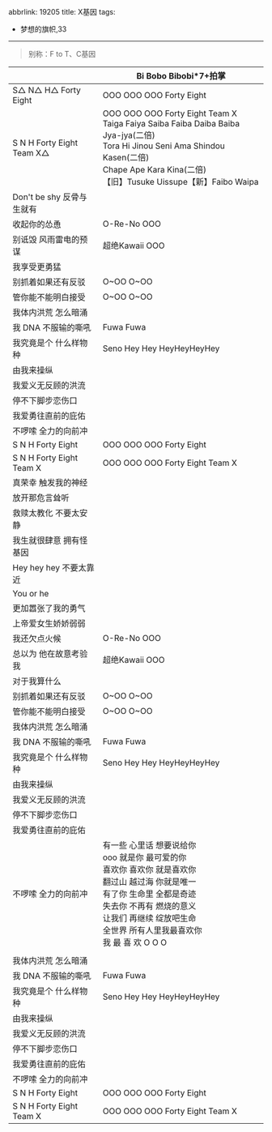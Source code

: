 abbrlink: 19205
title: X基因
tags:
  - 梦想的旗帜,33
---
> 别称：F to T、C基因

|      |Bi Bobo Bibobi*7+拍掌|
|--|--|
|S△ N△ H△ Forty Eight|OOO OOO OOO Forty Eight|
|S N H Forty Eight Team X△|OOO OOO OOO Forty Eight Team X<br>Taiga Faiya Saiba Faiba Daiba Baiba Jya-jya(二倍)<br>Tora Hi Jinou Seni Ama Shindou Kasen(二倍)<br>Chape Ape Kara Kina(二倍)<br>【旧】Tusuke Uissupe【新】Faibo Waipa|
|Don't be shy 反骨与生就有|      |
|收起你的怂恿|O-Re-No OOO|
|别诋毁 风雨雷电的预谋|超绝Kawaii OOO|
|我享受更勇猛|      |
|别抓着如果还有反驳|O~OO O~OO|
|管你能不能明白接受|O~OO O~OO|
|我体内洪荒 怎么暗涌|      |
|我 DNA 不服输的嘶吼|Fuwa Fuwa|
|我究竟是个 什么样物种|Seno Hey Hey HeyHeyHeyHey|
|由我来操纵|      |
|我爱义无反顾的洪流|      |
|停不下脚步恋伤口|      |
|我爱勇往直前的庇佑|      |
|不啰嗦 全力的向前冲|      |
|S N H Forty Eight|OOO OOO OOO Forty Eight|
|S N H Forty Eight Team X|OOO OOO OOO Forty Eight Team X|
|真荣幸 触发我的神经|      |
|放开那危言耸听|      |
|救赎太教化 不要太安静|      |
|我生就很肆意 拥有怪基因|      |
|Hey hey hey 不要太靠近|      |
|You or he|      |
|更加嚣张了我的勇气|      |
|上帝爱女生娇娇弱弱|      |
|我还欠点火候|O-Re-No OOO|
|总以为 他在故意考验我|超绝Kawaii OOO|
|对于我算什么|      |
|别抓着如果还有反驳|O~OO O~OO|
|管你能不能明白接受|O~OO O~OO|
|我体内洪荒 怎么暗涌|      |
|我 DNA 不服输的嘶吼|Fuwa Fuwa|
|我究竟是个 什么样物种|Seno Hey Hey HeyHeyHeyHey|
|由我来操纵|      |
|我爱义无反顾的洪流|      |
|停不下脚步恋伤口|      |
|我爱勇往直前的庇佑|      |
|不啰嗦 全力的向前冲|有一些 心里话 想要说给你<br>ooo 就是你 最可爱的你<br>喜欢你 喜欢你 就是喜欢你<br>翻过山 越过海 你就是唯一<br>有了你 生命里 全都是奇迹<br>失去你 不再有 燃烧的意义<br>让我们 再继续 绽放吧生命<br>全世界 所有人里我最喜欢你<br>我 最 喜 欢 O O O|
|      |      |
|我体内洪荒 怎么暗涌|      |
|我 DNA 不服输的嘶吼|Fuwa Fuwa|
|我究竟是个 什么样物种|Seno Hey Hey HeyHeyHeyHey|
|由我来操纵|      |
|我爱义无反顾的洪流|      |
|停不下脚步恋伤口|      |
|我爱勇往直前的庇佑|      |
|不啰嗦 全力的向前冲|      |
|S N H Forty Eight|OOO OOO OOO Forty Eight|
|S N H Forty Eight Team X|OOO OOO OOO Forty Eight Team X|